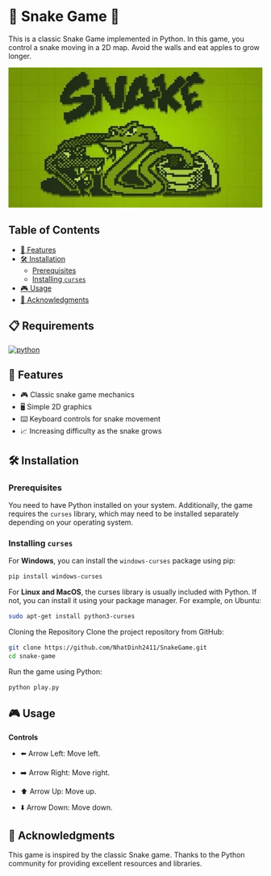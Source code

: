 # 🐍 Snake Game 🐍

This is a classic Snake Game implemented in Python. In this game, you control a snake moving in a 2D map. Avoid the walls and eat apples to grow longer.

![Snake Game](./images/image.png)

## Table of Contents

- [🚀 Features](#---features)
- [🛠️ Installation](#----installation)
  - [Prerequisites](#prerequisites)
  - [Installing `curses`](#installing--curses-)
- [🎮 Usage](#---usage)
- [🙏 Acknowledgments](#--acknowledgments)

## 📋 Requirements

[![python][python]][python-url]

## 🚀 Features

- 🎮 Classic snake game mechanics
- 🖥️ Simple 2D graphics
- ⌨️ Keyboard controls for snake movement
- 📈 Increasing difficulty as the snake grows

## 🛠️ Installation

### Prerequisites

You need to have Python installed on your system. Additionally, the game requires the `curses` library, which may need to be installed separately depending on your operating system.

### Installing `curses`

For **Windows**, you can install the `windows-curses` package using pip:

```bash
pip install windows-curses
```

For **Linux and MacOS**, the curses library is usually included with Python. If not, you can install it using your package manager. For example, on Ubuntu:

```bash
sudo apt-get install python3-curses
```

Cloning the Repository
Clone the project repository from GitHub:

```bash
git clone https://github.com/NhatDinh2411/SnakeGame.git
cd snake-game
```

Run the game using Python:

```bash
python play.py
```

## 🎮 Usage

**Controls**

- ⬅️ Arrow Left: Move left.

- ➡️ Arrow Right: Move right.

- ⬆️ Arrow Up: Move up.

- ⬇️ Arrow Down: Move down.

## 🙏 Acknowledgments

This game is inspired by the classic Snake game.
Thanks to the Python community for providing excellent resources and libraries.

[python]: https://img.shields.io/badge/python-3670A0?style=for-the-badge&logo=python&logoColor=ffdd54
[python-url]: https://www.python.org/
